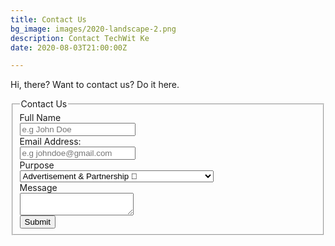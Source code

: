 ```yaml
---
title: Contact Us
bg_image: images/2020-landscape-2.png
description: Contact TechWit Ke
date: 2020-08-03T21:00:00Z

---
```

Hi, there? Want to contact us? Do it here.



<form class="form-horizontal" data-netlify="true">
<fieldset>

<!-- Form Name -->
<legend>Contact Us</legend>

<!-- Text input-->
<div class="form-group">
  <label class="col-md-4 control-label" for="textinput">Full Name</label>  
  <div class="col-md-4">
  <input id="textinput" name="textinput" type="text" placeholder="e.g John Doe" class="form-control input-md">
    
  </div>
</div>

<!-- Text input-->
<div class="form-group">
  <label class="col-md-4 control-label" for="email">Email Address:</label>  
  <div class="col-md-4">
  <input id="email" name="email" type="text" placeholder="e.g johndoe@gmail.com" class="form-control input-md">
    
  </div>
</div>

<!-- Select Basic -->
<div class="form-group">
  <label class="col-md-4 control-label" for="purpose">Purpose</label>
  <div class="col-md-5">
    <select id="purpose" name="purpose" class="form-control">
      <option value="1">Advertisement &amp; Partnership 🤝</option>
      <option value="2">Consultation 💼</option>
      <option value="3">Report an issue 🙁</option>
      <option value="4">Sponser a post 🤑</option>
      <option value="5">A Job as a tech writer 😎</option>
      <option value="6">A job as an editor 😎</option>
      <option value="7">Just saying hi 👋</option>
      <option value="8">Tip us on something/Share an article idea 🤩</option>
      <option value="9">Want us to build you a blog(not free of charge) 🤑</option>
      <option value="10">Want to feature us(Hooray! 🎉)</option>
      <option value="11">DMCA and Other Takedowns 👮‍♂️</option>
      <option value="12">Other 😃</option>
    </select>
  </div>
</div>

<!-- Textarea -->
<div class="form-group">
  <label class="col-md-4 control-label" for="message">Message</label>
  <div class="col-md-4">                     
    <textarea class="form-control" id="message" name="message"></textarea>
  </div>
</div>

<!-- Button -->
<div class="form-group">
  <label class="col-md-4 control-label" for="submit"></label>
  <div class="col-md-4">
    <button id="submit" name="submit" class="btn btn-default">Submit</button>
  </div>
</div>

</fieldset>
</form>

</br>
